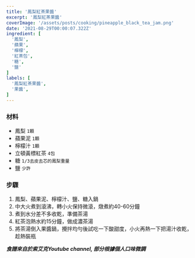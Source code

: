 ```yaml
---
title: '鳳梨紅茶果醬'
excerpt: '鳳梨紅茶果醬'
coverImage: '/assets/posts/cooking/pineapple_black_tea_jam.png'
date: '2021-08-29T00:00:07.322Z'
ingredient: [
  '鳳梨',
  '蘋果',
  '檸檬',
  '紅茶包',
  '糖',
  '鹽'
]
labels: [
  '鳳梨紅茶果醬',
  '果醬',
]
---
```


### 材料

- 鳳梨 `1顆`
- 蘋果泥 `1顆`
- 檸檬汁 `1顆`
- 立頓黃標紅茶 `4包`
- 糖 `1/3去皮去芯的鳳梨重量`
- 鹽 `少許`

### 步驟

1. 鳳梨、蘋果泥、檸檬汁、鹽、糖入鍋
2. 中大火煮到滾沸，轉小火保持微滾，燉煮約40-60分鐘
3. 煮到水分差不多收乾，準備茶湯
4. 紅茶泡熱水約15分鐘，做成濃茶湯
5. 將茶湯倒入果醬鍋，攪拌均勻後試吃一下酸甜度，小火再熱一下把湯汁收乾，趁熱裝瓶

***食譜來自於索艾克Youtube channel, 部分根據個人口味微調***
